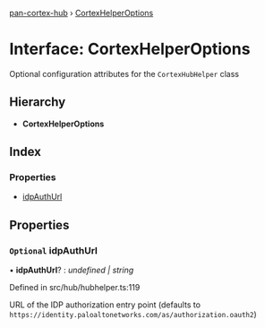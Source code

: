 [pan-cortex-hub](../README.md) › [CortexHelperOptions](cortexhelperoptions.md)

# Interface: CortexHelperOptions

Optional configuration attributes for the `CortexHubHelper` class

## Hierarchy

* **CortexHelperOptions**

## Index

### Properties

* [idpAuthUrl](cortexhelperoptions.md#optional-idpauthurl)

## Properties

### `Optional` idpAuthUrl

• **idpAuthUrl**? : *undefined | string*

Defined in src/hub/hubhelper.ts:119

URL of the IDP authorization entry point (defaults to `https://identity.paloaltonetworks.com/as/authorization.oauth2`)
